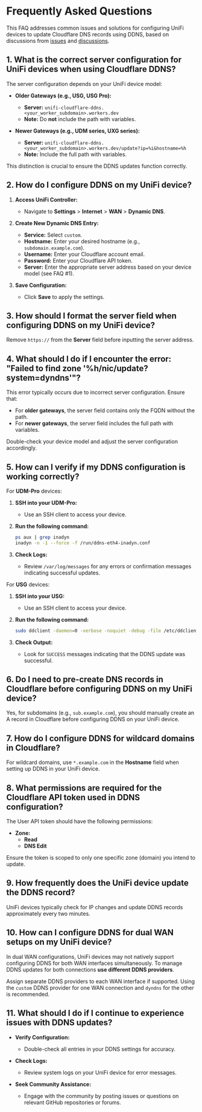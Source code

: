 # Frequently Asked Questions

This FAQ addresses common issues and solutions for configuring UniFi devices to update Cloudflare DNS records using DDNS, based on discussions from [issues](https://github.com/willswire/unifi-ddns/issues/) and [discussions](https://github.com/willswire/unifi-ddns/discussions).

## 1. What is the correct server configuration for UniFi devices when using Cloudflare DDNS?

The server configuration depends on your UniFi device model:

- **Older Gateways (e.g., USG, USG Pro):**
  - **Server:** `unifi-cloudflare-ddns.<your_worker_subdomain>.workers.dev`
  - **Note:** Do **not** include the path with variables.

- **Newer Gateways (e.g., UDM series, UXG series):**
  - **Server:** `unifi-cloudflare-ddns.<your_worker_subdomain>.workers.dev/update?ip=%i&hostname=%h`
  - **Note:** Include the full path with variables.

This distinction is crucial to ensure the DDNS updates function correctly.

## 2. How do I configure DDNS on my UniFi device?

1. **Access UniFi Controller:**
   - Navigate to **Settings** > **Internet** > **WAN** > **Dynamic DNS**.

2. **Create New Dynamic DNS Entry:**
   - **Service:** Select `custom`.
   - **Hostname:** Enter your desired hostname (e.g., `subdomain.example.com`).
   - **Username:** Enter your Cloudflare account email.
   - **Password:** Enter your Cloudflare API token.
   - **Server:** Enter the appropriate server address based on your device model (see FAQ #1).

3. **Save Configuration:**
   - Click **Save** to apply the settings.

## 3. How should I format the server field when configuring DDNS on my UniFi device?

Remove `https://` from the **Server** field before inputting the server address.

## 4. What should I do if I encounter the error: "Failed to find zone '%h/nic/update?system=dyndns'"?

This error typically occurs due to incorrect server configuration. Ensure that:

- For **older gateways**, the server field contains only the FQDN without the path.
- For **newer gateways**, the server field includes the full path with variables.

Double-check your device model and adjust the server configuration accordingly.

## 5. How can I verify if my DDNS configuration is working correctly?

For **UDM-Pro** devices:

1. **SSH into your UDM-Pro:**
   - Use an SSH client to access your device.

2. **Run the following command:**
   ```bash
   ps aux | grep inadyn
   inadyn -n -1 --force -f /run/ddns-eth4-inadyn.conf
   ```

3. **Check Logs:**
   - Review `/var/log/messages` for any errors or confirmation messages indicating successful updates.

For **USG** devices:

1. **SSH into your USG:**
   - Use an SSH client to access your device.

2. **Run the following command:**
   ```bash
   sudo ddclient -daemon=0 -verbose -noquiet -debug -file /etc/ddclient/ddclient_eth0.conf
   ```

3. **Check Output:**
   - Look for `SUCCESS` messages indicating that the DDNS update was successful.

## 6. Do I need to pre-create DNS records in Cloudflare before configuring DDNS on my UniFi device?

Yes, for subdomains (e.g., `sub.example.com`), you should manually create an A record in Cloudflare before configuring DDNS on your UniFi device.

## 7. How do I configure DDNS for wildcard domains in Cloudflare?

For wildcard domains, use `*.example.com` in the **Hostname** field when setting up DDNS in your UniFi device.

## 8. What permissions are required for the Cloudflare API token used in DDNS configuration?

The User API token should have the following permissions:

- **Zone:**
  - **Read**
  - **DNS Edit**

Ensure the token is scoped to only one specific zone (domain) you intend to update.

## 9. How frequently does the UniFi device update the DDNS record?

UniFi devices typically check for IP changes and update DDNS records approximately every two minutes.

## 10. How can I configure DDNS for dual WAN setups on my UniFi device?

In dual WAN configurations, UniFi devices may not natively support configuring DDNS for both WAN interfaces simultaneously. To manage DDNS updates for both connections **use different DDNS providers**.

Assign separate DDNS providers to each WAN interface if supported. Using the `custom` DDNS provider for one WAN connection and `dyndns` for the other is recommended.

## 11. What should I do if I continue to experience issues with DDNS updates?

- **Verify Configuration:**
  - Double-check all entries in your DDNS settings for accuracy.

- **Check Logs:**
  - Review system logs on your UniFi device for error messages.

- **Seek Community Assistance:**
  - Engage with the community by posting issues or questions on relevant GitHub repositories or forums.
